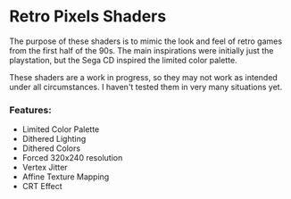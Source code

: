# Retro Pixels Shaders

The purpose of these shaders is to mimic the look and feel of retro games from the first half of the 90s. The main inspirations were initially just the playstation, but the Sega CD inspired the limited color palette. 

These shaders are a work in progress, so they may not work as intended under all circumstances. I haven't tested them in very many situations yet.

### Features:

- Limited Color Palette
- Dithered Lighting
- Dithered Colors
- Forced 320x240 resolution
- Vertex Jitter
- Affine Texture Mapping
- CRT Effect

